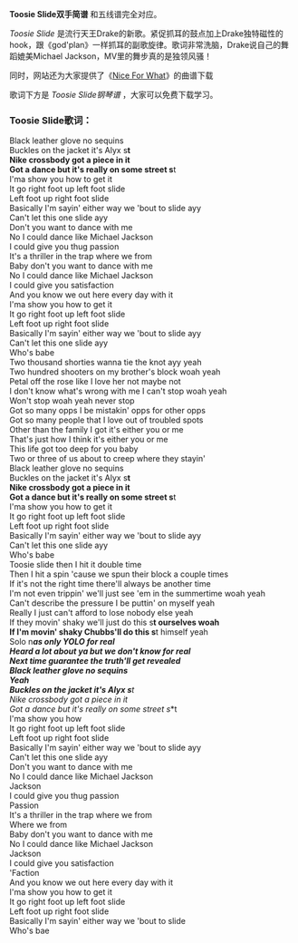 

**Toosie Slide双手简谱** 和五线谱完全对应。

_Toosie Slide_
是流行天王Drake的新歌。紧促抓耳的鼓点加上Drake独特磁性的hook，跟《god'plan》一样抓耳的副歌旋律。歌词非常洗脑，Drake说自己的舞蹈媲美Michael
Jackson，MV里的舞步真的是独领风骚！

同时，网站还为大家提供了《[Nice For What](Music-9364-Nice-For-What-Drake.html "Nice For
What")》的曲谱下载

歌词下方是 _Toosie Slide钢琴谱_ ，大家可以免费下载学习。

### Toosie Slide歌词：

Black leather glove no sequins  
Buckles on the jacket it's Alyx s**t  
Nike crossbody got a piece in it  
Got a dance but it's really on some street s**t  
I'ma show you how to get it  
It go right foot up left foot slide  
Left foot up right foot slide  
Basically I'm sayin' either way we 'bout to slide ayy  
Can't let this one slide ayy  
Don't you want to dance with me  
No I could dance like Michael Jackson  
I could give you thug passion  
It's a thriller in the trap where we from  
Baby don't you want to dance with me  
No I could dance like Michael Jackson  
I could give you satisfaction  
And you know we out here every day with it  
I'ma show you how to get it  
It go right foot up left foot slide  
Left foot up right foot slide  
Basically I'm sayin' either way we 'bout to slide ayy  
Can't let this one slide ayy  
Who's babe  
Two thousand shorties wanna tie the knot ayy yeah  
Two hundred shooters on my brother's block woah yeah  
Petal off the rose like I love her not maybe not  
I don't know what's wrong with me I can't stop woah yeah  
Won't stop woah yeah never stop  
Got so many opps I be mistakin' opps for other opps  
Got so many people that I love out of troubled spots  
Other than the family I got it's either you or me  
That's just how I think it's either you or me  
This life got too deep for you baby  
Two or three of us about to creep where they stayin'  
Black leather glove no sequins  
Buckles on the jacket it's Alyx s**t  
Nike crossbody got a piece in it  
Got a dance but it's really on some street s**t  
I'ma show you how to get it  
It go right foot up left foot slide  
Left foot up right foot slide  
Basically I'm sayin' either way we 'bout to slide ayy  
Can't let this one slide ayy  
Who's babe  
Toosie slide then I hit it double time  
Then I hit a spin 'cause we spun their block a couple times  
If it's not the right time there'll always be another time  
I'm not even trippin' we'll just see 'em in the summertime woah yeah  
Can't describe the pressure I be puttin' on myself yeah  
Really I just can't afford to lose nobody else yeah  
If they movin' shaky we'll just do this s**t ourselves woah  
If I'm movin' shaky Chubbs'll do this s**t himself yeah  
Solo n***as only YOLO for real  
Heard a lot about ya but we don't know for real  
Next time guarantee the truth'll get revealed  
Black leather glove no sequins  
Yeah  
Buckles on the jacket it's Alyx s**t  
Nike crossbody got a piece in it  
Got a dance but it's really on some street s**t  
I'ma show you how  
It go right foot up left foot slide  
Left foot up right foot slide  
Basically I'm sayin' either way we 'bout to slide ayy  
Can't let this one slide ayy  
Don't you want to dance with me  
No I could dance like Michael Jackson  
Jackson  
I could give you thug passion  
Passion  
It's a thriller in the trap where we from  
Where we from  
Baby don't you want to dance with me  
No I could dance like Michael Jackson  
Jackson  
I could give you satisfaction  
'Faction  
And you know we out here every day with it  
I'ma show you how to get it  
It go right foot up left foot slide  
Left foot up right foot slide  
Basically I'm sayin' either way we 'bout to slide  
Who's bae

